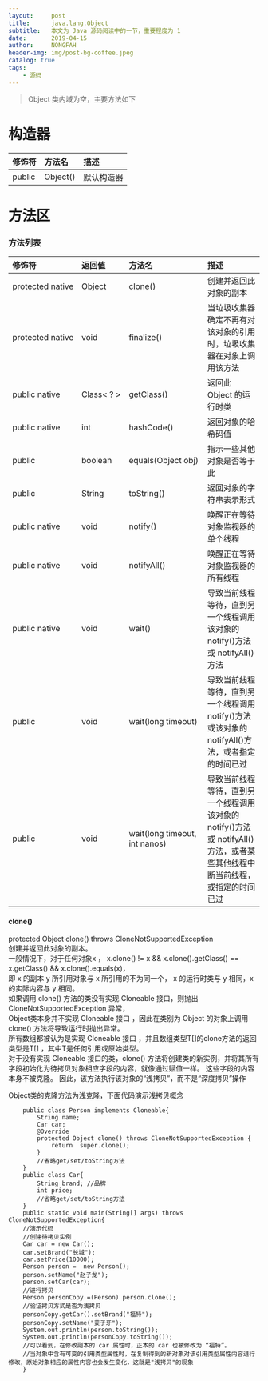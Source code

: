 ```yaml
---
layout:     post
title:      java.lang.Object
subtitle:   本文为 Java 源码阅读中的一节，重要程度为 1 
date:       2019-04-15
author:     NONGFAH
header-img: img/post-bg-coffee.jpeg
catalog: true
tags:
    - 源码
---
```


> Object 类内域为空，主要方法如下

# 构造器

|修饰符|方法名|描述|  
|:--|:--|:--|  
|public|Object()|默认构造器|  

# 方法区

### 方法列表

|修饰符|返回值|方法名|描述|  
|:---|:---|:---|:---|  
| protected&nbsp;native     |Object                 | clone()                       | 创建并返回此对象的副本 |  
| protected native          |void                   | finalize()                    | 当垃圾收集器确定不再有对该对象的引用时，垃圾收集器在对象上调用该方法 |  
| public native             |Class<&nbsp;?&nbsp;>   | getClass()                    | 返回此 Object 的运行时类 |  
| public native             |int                    | hashCode()                    | 返回对象的哈希码值 |  
| public                    |boolean                | equals(Object&nbsp;obj)       | 指示一些其他对象是否等于此 |  
| public                    |String                 | toString()                    | 返回对象的字符串表示形式 |  
| public native             |void                   | notify()                      | 唤醒正在等待对象监视器的单个线程 |  
| public native             |void                   | notifyAll()                   | 唤醒正在等待对象监视器的所有线程 |  
| public native             |void                   | wait()                        | 导致当前线程等待，直到另一个线程调用该对象的 notify()方法或 notifyAll()方法 |  
| public                    |void                   | wait(long&nbsp;timeout)       | 导致当前线程等待，直到另一个线程调用 notify()方法或该对象的 notifyAll()方法，或者指定的时间已过 |  
| public                    |void                   | wait(long timeout, int nanos) | 导致当前线程等待，直到另一个线程调用该对象的 notify()方法或 notifyAll()方法，或者某些其他线程中断当前线程，或指定的时间已过 |  

#### clone()  

protected Object clone() throws CloneNotSupportedException  
创建并返回此对象的副本。  
一般情况下，对于任何对象x ， x.clone() != x  && x.clone().getClass() == x.getClass() && x.clone().equals(x)，  
即 x 的副本 y 所引用对象与 x 所引用的不为同一个， x 的运行时类与 y 相同，x 的实际内容与 y 相同。  
如果调用 clone() 方法的类没有实现 Cloneable 接口，则抛出 CloneNotSupportedException 异常，  
Object类本身并不实现 Cloneable 接口 ，因此在类别为 Object 的对象上调用 clone() 方法将导致运行时抛出异常。  
所有数组都被认为是实现 Cloneable 接口 ，并且数组类型T[]的clone方法的返回类型是T[] ，其中T是任何引用或原始类型。  
对于没有实现 Cloneable 接口的类，clone() 方法将创建类的新实例，并将其所有字段初始化为待拷贝对象相应字段的内容，就像通过赋值一样。 这些字段的内容本身不被克隆。 因此，该方法执行该对象的“浅拷贝”，而不是“深度拷贝”操作  
 
Object类的克隆方法为浅克隆，下面代码演示浅拷贝概念  

        public class Person implements Cloneable{
            String name;
            Car car;
            @Override
            protected Object clone() throws CloneNotSupportedException {
                return  super.clone();
            }
            //省略get/set/toString方法
        }
        public class Car{
            String brand; //品牌
            int price;
            //省略get/set/toString方法
        }
        public static void main(String[] args) throws CloneNotSupportedException{
        //演示代码
        //创建待拷贝实例
        Car car = new Car();
        car.setBrand("长城");
        car.setPrice(10000);
        Person person =  new Person();   
        person.setName("赵子龙");
        person.setCar(car);
        //进行拷贝
        Person personCopy =(Person) person.clone();
        //验证拷贝方式是否为浅拷贝
        personCopy.getCar().setBrand("福特");
        personCopy.setName("姜子牙");
        System.out.println(person.toString());
        System.out.println(personCopy.toString());
        //可以看到，在修改副本的 car 属性时，正本的 car 也被修改为 “福特”。
        //当对象中含有可变的引用类型属性时，在复制得到的新对象对该引用类型属性内容进行修改，原始对象相应的属性内容也会发生变化，这就是"浅拷贝"的现象
        }
        
        
        
        
        
        
        



 
